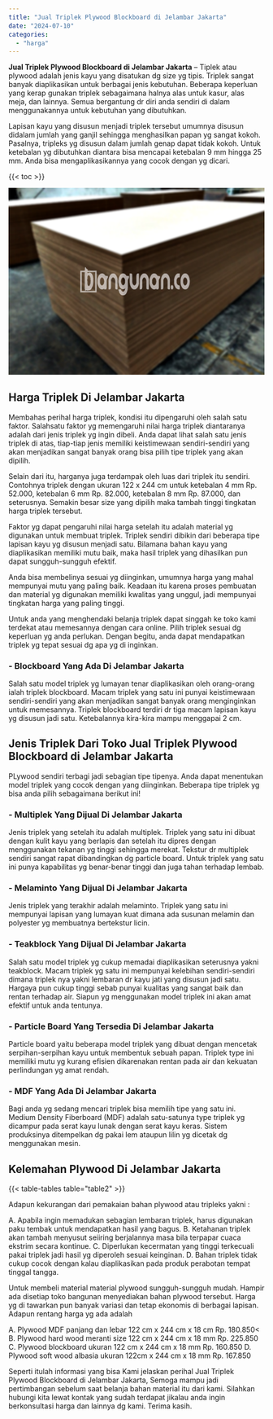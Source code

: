 ```yaml
---
title: "Jual Triplek Plywood Blockboard di Jelambar Jakarta"
date: "2024-07-10"
categories: 
  - "harga"
---
```


**Jual Triplek Plywood Blockboard di Jelambar Jakarta** – Tiplek atau plywood adalah jenis kayu yang disatukan dg size yg tipis. Triplek sangat banyak diaplikasikan untuk berbagai jenis kebutuhan. Beberapa keperluan yang kerap gunakan triplek sebagaimana halnya alas untuk kasur, alas meja, dan lainnya. Semua bergantung dr diri anda sendiri di dalam menggunakannya untuk kebutuhan yang dibutuhkan.

Lapisan kayu yang disusun menjadi triplek tersebut umumnya disusun didalam jumlah yang ganjil sehingga menghasilkan papan yg sangat kokoh. Pasalnya, tripleks yg disusun dalam jumlah genap dapat tidak kokoh. Untuk ketebalan yg dibutuhkan diantara bisa mencapai ketebalan 9 mm hingga 25 mm. Anda bisa mengaplikasikannya yang cocok dengan yg dicari.

{{< toc >}}

![Jual Triplek Plywood Blockboard di Jelambar Jakarta](/images/jual-triplek-murah-41.png)

## Harga Triplek Di Jelambar Jakarta

Membahas perihal harga triplek, kondisi itu dipengaruhi oleh salah satu faktor. Salahsatu faktor yg memengaruhi nilai harga triplek diantaranya adalah dari jenis triplek yg ingin dibeli. Anda dapat lihat salah satu jenis triplek di atas, tiap-tiap jenis memiliki keistimewaan sendiri-sendiri yang akan menjadikan sangat banyak orang bisa pilih tipe triplek yang akan dipilih.

Selain dari itu, harganya juga terdampak oleh luas dari triplek itu sendiri. Contohnya triplek dengan ukuran 122 x 244 cm untuk ketebalan 4 mm Rp. 52.000, ketebalan 6 mm Rp. 82.000, ketebalan 8 mm Rp. 87.000, dan seterusnya. Semakin besar size yang dipilih maka tambah tinggi tingkatan harga triplek tersebut.

Faktor yg dapat pengaruhi nilai harga setelah itu adalah material yg digunakan untuk membuat triplek. Triplek sendiri dibikin dari beberapa tipe lapisan kayu yg disusun menjadi satu. Bilamana bahan kayu yang diaplikasikan memiliki mutu baik, maka hasil triplek yang dihasilkan pun dapat sungguh-sungguh efektif.

Anda bisa membelinya sesuai yg diinginkan, umumnya harga yang mahal mempunyai mutu yang paling baik. Keadaan itu karena proses pembuatan dan material yg digunakan memiliki kwalitas yang unggul, jadi mempunyai tingkatan harga yang paling tinggi.

Untuk anda yang menghendaki belanja triplek dapat singgah ke toko kami terdekat atau memesannya dengan cara online. Pilih triplek sesuai dg keperluan yg anda perlukan. Dengan begitu, anda dapat mendapatkan triplek yg tepat sesuai dg apa yg di inginkan.

### \- Blockboard Yang Ada Di Jelambar Jakarta

Salah satu model triplek yg lumayan tenar diaplikasikan oleh orang-orang ialah triplek blockboard. Macam triplek yang satu ini punyai keistimewaan sendiri-sendiri yang akan menjadikan sangat banyak orang menginginkan untuk memesannya. Triplek blockboard terdiri dr tiga macam lapisan kayu yg disusun jadi satu. Ketebalannya kira-kira mampu menggapai 2 cm.

## Jenis Triplek Dari Toko Jual Triplek Plywood Blockboard di Jelambar Jakarta

PLywood sendiri terbagi jadi sebagian tipe tipenya. Anda dapat menentukan model triplek yang cocok dengan yang diinginkan. Beberapa tipe triplek yg bisa anda pilih sebagaimana berikut ini!

### \- Multiplek Yang Dijual Di Jelambar Jakarta

Jenis triplek yang setelah itu adalah multiplek. Triplek yang satu ini dibuat dengan kulit kayu yang berlapis dan setelah itu dipres dengan menggunakan tekanan yg tinggi sehingga merekat. Tekstur dr multiplek sendiri sangat rapat dibandingkan dg particle board. Untuk triplek yang satu ini punya kapabilitas yg benar-benar tinggi dan juga tahan terhadap lembab.

### \- Melaminto Yang Dijual Di Jelambar Jakarta

Jenis triplek yang terakhir adalah melaminto. Triplek yang satu ini mempunyai lapisan yang lumayan kuat dimana ada susunan melamin dan polyester yg membuatnya bertekstur licin.

### \- Teakblock Yang Dijual Di Jelambar Jakarta

Salah satu model triplek yg cukup memadai diaplikasikan seterusnya yakni teakblock. Macam triplek yg satu ini mempunyai kelebihan sendiri-sendiri dimana triplek nya yakni lembaran dr kayu jati yang disusun jadi satu. Hargaya pun cukup tinggi sebab punyai kualitas yang sangat baik dan rentan terhadap air. Siapun yg menggunakan model triplek ini akan amat efektif untuk anda tentunya.

### \- Particle Board Yang Tersedia Di Jelambar Jakarta

Particle board yaitu beberapa model triplek yang dibuat dengan mencetak serpihan-serpihan kayu untuk membentuk sebuah papan. Triplek type ini memiliki mutu yg kurang efisien dikarenakan rentan pada air dan kekuatan perlindungan yg amat rendah.

### \- MDF Yang Ada Di Jelambar Jakarta

Bagi anda yg sedang mencari triplek bisa memilih tipe yang satu ini. Medium Density Fiberboard (MDF) adalah satu-satunya type triplek yg dicampur pada serat kayu lunak dengan serat kayu keras. Sistem produksinya ditempelkan dg pakai lem ataupun lilin yg dicetak dg menggunakan mesin.

## Kelemahan Plywood Di Jelambar Jakarta

{{< table-tables table="table2" >}}

Adapun kekurangan dari pemakaian bahan plywood atau tripleks yakni :

A. Apabila ingin memadukan sebagian lembaran triplek, harus digunakan paku tembak untuk mendapatkan hasil yang bagus. B. Ketahanan triplek akan tambah menyusut seiiring berjalannya masa bila terpapar cuaca ekstrim secara kontinue. C. Diperlukan kecermatan yang tinggi terkecuali pakai triplek jadi hasil yg diperoleh sesuai keinginan. D. Bahan triplek tidak cukup cocok dengan kalau diaplikasikan pada produk perabotan tempat tinggal tangga.

Untuk membeli material material plywood sungguh-sungguh mudah. Hampir ada disetiap toko bangunan menyediakan bahan plywood tersebut. Harga yg di tawarkan pun banyak variasi dan tetap ekonomis di berbagai lapisan. Adapun rentang harga yg ada adalah

A. Plywood MDF panjang dan lebar 122 cm x 244 cm x 18 cm Rp. 180.850< B. Plywood hard wood meranti size 122 cm x 244 cm x 18 mm Rp. 225.850 C. Plywood blockboard ukuran 122 cm x 244 cm x 18 mm Rp. 160.850 D. Plywood soft wood albasia ukuran 122cm x 244 cm x 18 mm Rp. 167.850

Seperti itulah informasi yang bisa Kami jelaskan perihal Jual Triplek Plywood Blockboard di Jelambar Jakarta, Semoga mampu jadi pertimbangan sebelum saat belanja bahan material itu dari kami. Silahkan hubungi kita lewat kontak yang sudah terdapat jikalau anda ingin berkonsultasi harga dan lainnya dg kami. Terima kasih.
